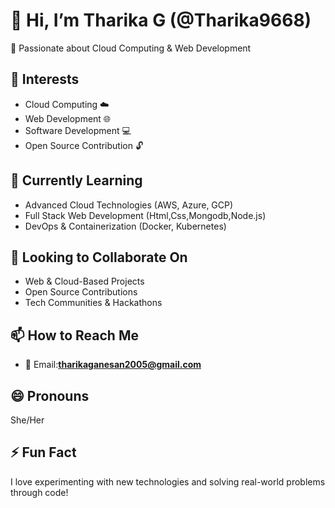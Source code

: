 # 👋 Hi, I’m Tharika G (@Tharika9668)  
🚀 Passionate about Cloud Computing & Web Development  

## 👀 Interests  
- Cloud Computing ☁️  
- Web Development 🌐  
- Software Development 💻  
- Open Source Contribution 🔓  

## 🌱 Currently Learning  
- Advanced Cloud Technologies (AWS, Azure, GCP)  
- Full Stack Web Development (Html,Css,Mongodb,Node.js)  
- DevOps & Containerization (Docker, Kubernetes)  

## 💞️ Looking to Collaborate On  
- Web & Cloud-Based Projects  
- Open Source Contributions  
- Tech Communities & Hackathons  

## 📫 How to Reach Me  
- 📩 Email:**tharikaganesan2005@gmail.com** 

## 😄 Pronouns  
She/Her  

## ⚡ Fun Fact  
I love experimenting with new technologies and solving real-world problems through code!  


